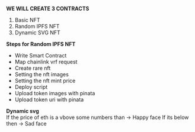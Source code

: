**WE WILL CREATE 3 CONTRACTS**
 1. Basic NFT
 2. Random IPFS NFT
 3. Dynamic SVG NFT

 
 **Steps for Random IPFS NFT**
  - Write Smart Contract
  - Map chainlink vrf request
  - Create rare nft
  - Setting the nft images
  - Setting the nft mint price
  - Deploy script
  - Upload token images with pinata
  - Upload token uri with pinata
  
**Dynamic svg** <br>
If the price of eth is a vbove some numbers than -> Happy face
If its below then -> Sad face